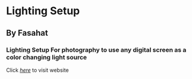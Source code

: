 # Lighting Setup 
## By Fasahat
### Lighting Setup For photography to use any digital screen as a color changing light source
Click *[here](https://fasahatarsh.github.io/LightingSetup/)* to visit website 
